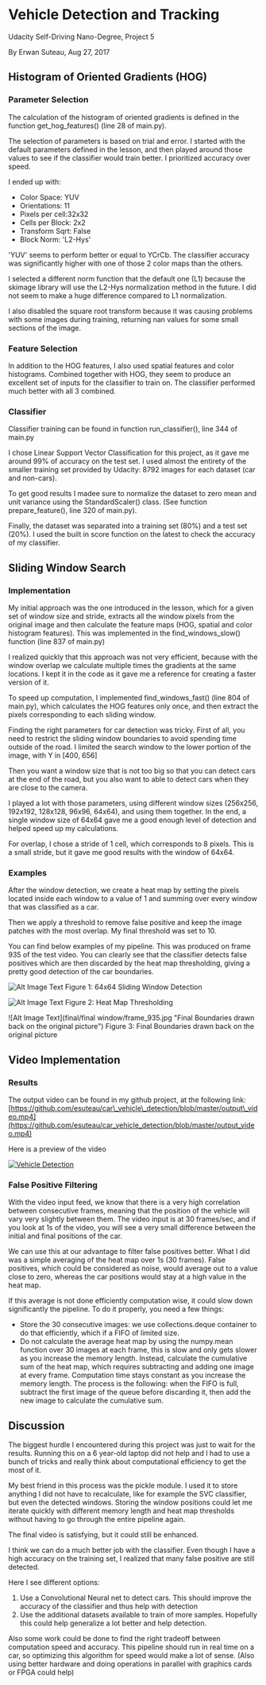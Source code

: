 # Vehicle Detection and Tracking
Udacity Self-Driving Nano-Degree, Project 5

By Erwan Suteau, Aug 27, 2017

## Histogram of Oriented Gradients (HOG)

### Parameter Selection

The calculation of the histogram of oriented gradients is defined in the function get\_hog\_features() (line 28 of main.py).

The selection of parameters is based on trial and error. I started with the default parameters defined in the lesson, and then played around those values to see if the classifier would train better. I prioritized accuracy over speed.

I ended up with:

- Color Space: YUV
- Orientations: 11
- Pixels per cell:32x32
- Cells per Block: 2x2
- Transform Sqrt: False
- Block Norm: &#39;L2-Hys&#39;

&#39;YUV&#39; seems to perform better or equal to YCrCb. The classifier accuracy was significantly higher with one of those 2 color maps than the others.

I selected a different norm function that the default one (L1) because the skimage library will use the L2-Hys normalization method in the future. I did not seem to make a huge difference compared to L1 normalization.

I also disabled the square root transform because it was causing problems with some images during training, returning nan values for some small sections of the image.

### Feature Selection

In addition to the HOG features, I also used spatial features and color histograms. Combined together with HOG, they seem to produce an excellent set of inputs for the classifier to train on. The classifier performed much better with all 3 combined.

### Classifier

Classifier training can be found in function run\_classifier(), line 344 of main.py

I chose Linear Support Vector Classification for this project, as it gave me around 99% of accuracy on the test set. 
I used almost the entirety of the smaller training set provided by Udacity: 8792 images for each dataset (car and non-cars).

To get good results I madee sure to normalize the dataset to zero mean and unit variance using the StandardScaler() class. (See function prepare\_feature(), line 320 of main.py).

Finally, the dataset was separated into a training set (80%) and a test set (20%). I used the built in score function on the latest to check the accuracy of my classifier.

## Sliding Window Search

### Implementation

My initial approach was the one introduced in the lesson, which for a given set of window size and stride, extracts all the window pixels from the original image and then calculate the feature maps (HOG, spatial and color histogram features). This was implemented in the find\_windows\_slow() function (line 837 of main.py)

I realized quickly that this approach was not very efficient, because with the window overlap we calculate multiple times the gradients at the same locations. I kept it in the code as it gave me a reference for creating a faster version of it.

To speed up computation, I implemented find\_windows\_fast() (line 804 of main.py), which calculates the HOG features only once, and then extract the pixels corresponding to each sliding window.

Finding the right parameters for car detection was tricky. First of all, you need to restrict the sliding window boundaries to avoid spending time outside of the road. I limited the search window to the lower portion of the image, with Y in [400, 656]

Then you want a window size that is not too big so that you can detect cars at the end of the road, but you also want to able to detect cars when they are close to the camera.

I played a lot with those parameters, using different window sizes (256x256, 192x192, 128x128, 96x96, 64x64), and using them together. In the end, a single window size of 64x64 gave me a good enough level of detection and helped speed up my calculations.

For overlap, I chose a stride of 1 cell, which corresponds to 8 pixels. This is a small stride, but it gave me good results with the window of 64x64.

### Examples

After the window detection, we create a heat map by setting the pixels located inside each window to a value of 1 and summing over every window that was classified as a car.

Then we apply a threshold to remove false positive and keep the image patches with the most overlap. My final threshold was set to 10.

You can find below examples of my pipeline. This was produced on frame 935 of the test video. You can clearly see that the classifier detects false positives which are then discarded by the heat map thresholding, giving a pretty good detection of the car boundaries.

![Alt Image Text](final/windows/frame_935.jpg "64x64 Sliding Window Detection")
Figure 1: 64x64 Sliding Window Detection

![Alt Image Text](final/heatmap/frame_935.jpg "Heat Map Thresholding")
Figure 2: Heat Map Thresholding

![Alt Image Text](final/final window/frame_935.jpg "Final Boundaries drawn back on the original picture")
Figure 3: Final Boundaries drawn back on the original picture

## Video Implementation

### Results

The output video can be found in my github project, at the following link:
[https://github.com/esuteau/car\_vehicle\_detection/blob/master/output\_video.mp4](https://github.com/esuteau/car_vehicle_detection/blob/master/output_video.mp4)

Here is a preview of the video

[![Vehicle Detection](final/output_video.gif)](output_video.mp4)

### False Positive Filtering

With the video input feed, we know that there is a very high correlation between consecutive frames, meaning that the position of the vehicle will vary very slightly between them. The video input is at 30 frames/sec, and if you look at 1s of the video, you will see a very small difference between the initial and final positions of the car.

We can use this at our advantage to filter false positives better. What I did was a simple averaging of the heat map over 1s (30 frames). False positives, which could be considered as noise, would average out to a value close to zero, whereas the car positions would stay at a high value in the heat map.

If this average is not done efficiently computation wise, it could slow down significantly the pipeline. To do it properly, you need a few things:

- Store the 30 consecutive images: we use collections.deque container to do that efficiently, which if a FIFO of limited size.
- Do not calculate the average heat map by using the numpy.mean function over 30 images at each frame, this is slow and only gets slower as you increase the memory length. Instead, calculate the cumulative sum of the heat map, which requires subtracting and adding one image at every frame. Computation time stays constant as you increase the memory length. The process is the following: when the FIFO is full, subtract the first image of the queue before discarding it, then add the new image to calculate the cumulative sum.

## Discussion

The biggest hurdle I encountered during this project was just to wait for the results. Running this on a 6 year-old laptop did not help and I had to use a bunch of tricks and really think about computational efficiency to get the most of it.

My best friend in this process was the pickle module. I used it to store anything I did not have to recalculate, like for example the SVC classifier, but even the detected windows. Storing the window positions could let me iterate quickly with different memory length and heat map thresholds without having to go through the entire pipeline again.

The final video is satisfying, but it could still be enhanced.

I think we can do a much better job with the classifier. Even though I have a high accuracy on the training set, I realized that many false positive are still detected.

Here I see different options:

1. Use a Convolutional Neural net to detect cars. This should improve the accuracy of the classifier and thus help with detection
2. Use the additional datasets available to train of more samples. Hopefully this could help generalize a lot better and help detection.

Also some work could be done to find the right tradeoff between computation speed and accuracy. This pipeline should run in real time on a car, so optimizing this algorithm for speed would make a lot of sense. (Also using better hardware and doing operations in parallel with graphics cards or FPGA could help)